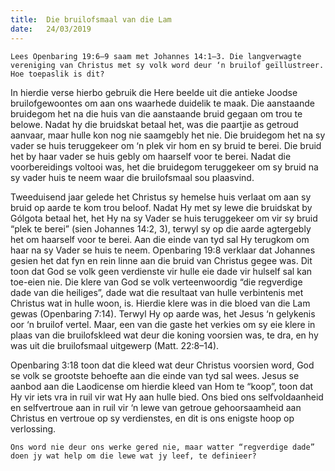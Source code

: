 ```yaml
---
title:  Die bruilofsmaal van die Lam
date:   24/03/2019
---
```


`Lees Openbaring 19:6–9 saam met Johannes 14:1–3. Die langverwagte vereniging van Christus met sy volk word deur ‘n bruilof geïllustreer.  Hoe toepaslik is dit?` 

In hierdie verse hierbo gebruik die Here beelde uit die antieke Joodse bruilofgewoontes om aan ons waarhede duidelik te maak. Die aanstaande bruidegom het na die huis van die aanstaande bruid gegaan om trou te belowe. Nadat hy die bruidskat betaal het, was die paartjie as getroud aanvaar, maar hulle kon nog nie saamgebly het nie. Die bruidegom het na sy vader se huis teruggekeer om ‘n plek vir hom en sy bruid te berei. Die bruid het by haar vader se huis gebly om haarself voor te berei. Nadat die voorbereidings voltooi was, het die bruidegom teruggekeer om sy bruid na sy vader huis te neem waar die bruilofsmaal sou plaasvind. 

Tweeduisend jaar gelede het Christus sy hemelse huis verlaat om aan sy bruid op aarde te kom trou beloof. Nadat Hy met sy lewe die bruidskat by Gólgota betaal het, het Hy na sy Vader se huis teruggekeer om vir sy bruid “plek te berei” (sien Johannes 14:2, 3), terwyl sy op die aarde agtergebly het om haarself voor te berei. Aan die einde van tyd sal Hy terugkom om haar na sy Vader se huis te neem. Openbaring 19:8 verklaar dat Johannes gesien het dat fyn en rein linne aan die bruid van Christus gegee was. Dit toon dat God se volk geen verdienste vir hulle eie dade vir hulself sal kan toe-eien nie. Die klere van God se volk verteenwoordig “die regverdige dade van die heiliges”, dade wat die resultaat van hulle verbintenis met Christus wat in hulle woon, is. Hierdie klere was in die bloed van die Lam gewas (Openbaring 7:14). Terwyl Hy op aarde was, het Jesus ‘n gelykenis oor ‘n bruilof vertel. Maar, een van die gaste het verkies om sy eie klere in plaas van die bruilofskleed wat deur die koning voorsien was, te dra, en hy was uit die bruilofsmaal uitgewerp (Matt. 22:8–14). 

Openbaring 3:18 toon dat die kleed wat deur Christus voorsien word, God se volk se grootste behoefte aan die einde van tyd sal wees. Jesus se aanbod aan die Laodicense om hierdie kleed van Hom te “koop”, toon dat Hy vir iets vra in ruil vir wat Hy aan hulle bied. Ons bied ons selfvoldaanheid en selfvertroue aan in ruil vir ‘n lewe van getroue gehoorsaamheid aan Christus en vertroue op sy verdienstes, en dit is ons enigste hoop op verlossing. 

`Ons word nie deur ons werke gered nie, maar watter “regverdige dade” doen jy wat help om die lewe wat jy leef, te definieer?`